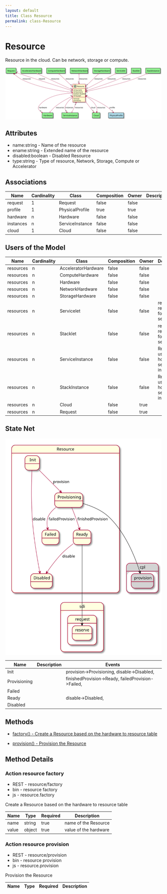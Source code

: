 ```yaml
---
layout: default
title: Class Resource
permalink: class-Resource
---
```


# Resource

Resource in the cloud. Can be network, storage or compute.

![Logical Diagram](./logical.svg)

## Attributes

* name:string - Name of the resource
* ename:string - Extended name of the resource
* disabled:boolean - Disabled Resource
* type:string - Type of resource, Network, Storage, Compute or Accelerator


## Associations

| Name | Cardinality | Class | Composition | Owner | Description |
| --- | --- | --- | --- | --- | --- |
| request | 1 | Request | false | false |  |
| profile | 1 | PhysicalProfile | true | true |  |
| hardware | n | Hardware | false | false |  |
| instances | n | ServiceInstance | false | false |  |
| cloud | 1 | Cloud | false | false |  |


## Users of the Model

| Name | Cardinality | Class | Composition | Owner | Description |
| --- | --- | --- | --- | --- | --- |
| resources | n | AcceleratorHardware | false | false |  |
| resources | n | ComputeHardware | false | false |  |
| resources | n | Hardware | false | false |  |
| resources | n | NetworkHardware | false | false |  |
| resources | n | StorageHardware | false | false |  |
| resources | n | Servicelet | false | false | resource requests for the servicelet |
| resources | n | Stacklet | false | false | resource requests for the servicelet |
| resources | n | ServiceInstance | false | false | Resources used to host this service instance |
| resources | n | StackInstance | false | false | Resources used to host this service instance |
| resources | n | Cloud | false | true |  |
| resources | n | Request | false | true |  |



## State Net
![State Net Diagram](./statenet.svg)

| Name | Description | Events |
| --- | --- | --- |
| Init |  | provision-&gt;Provisioning, disable-&gt;Disabled,  |
| Provisioning |  | finishedProvision-&gt;Ready, failedProvision-&gt;Failed,  |
| Failed |  |  |
| Ready |  | disable-&gt;Disabled,  |
| Disabled |  |  |



## Methods

* [factory() - Create a Resource based on the hardware to resource table](#action-factory)

* [provision() - Provision the Resource](#action-provision)


<h2>Method Details</h2>
    
### Action resource factory

* REST - resource/factory
* bin - resource factory
* js - resource.factory

Create a Resource based on the hardware to resource table

| Name | Type | Required | Description |
|---|---|---|---|
| name | string |true | name of the Resource |
| value | object |true | value of the hardware |




### Action resource provision

* REST - resource/provision
* bin - resource provision
* js - resource.provision

Provision the Resource

| Name | Type | Required | Description |
|---|---|---|---|





